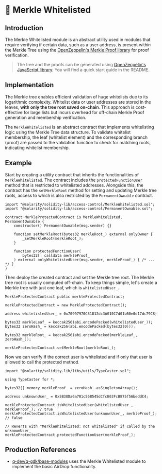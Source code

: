 # 🤠 Merkle Whitelisted

## Introduction

The Merkle Whitelisted module is an abstract utility used in modules that require verifying if certain data, such as a user address, is present within the Merkle Tree using the [OpenZeppelin's Merkle Proof library](https://docs.openzeppelin.com/contracts/5.x/api/utils#MerkleProof) for proof verification.

> The tree and the proofs can be generated using [OpenZeppelin's JavaScript library](https://github.com/OpenZeppelin/merkle-tree). You will find a quick start guide in the README.

## Implementation

The Merkle tree enables efficient validation of huge whitelists due to its logarithmic complexity. Whitelist data or user addresses are stored in the leaves, **with only the tree root saved on-chain**. This approach is cost-effective for large lists but incurs overhead for off-chain Merkle Proof generation and membership verification.

The `MerkleWhitelisted` is an abstract contract that implements whitelisting logic using the Merkle Tree data structure. To validate whitelist membership, the leaf (whitelist element) and the corresponding branch (proof) are passed to the validation function to check for matching roots, indicating whitelist membership.

## Example

Start by creating a utility contract that inherits the functionalities of `MerkleWhitelisted`. The contract includes the `protectedFunctionUser` method that is restricted to whitelisted addresses. Alongside this, the contract has the `setMerkleRoot` method for setting and updating Merkle tree roots, access to which is also restricted by the `PermanentOwnable` contract.

```solidity
import "@solarity/solidity-lib/access-control/MerkleWhitelisted.sol";
import "@solarity/solidity-lib/access-control/PermanentOwnable.sol";

contract MerkleProtectedContract is MerkleWhitelisted, PermanentOwnable {
    constructor() PermanentOwnable(msg.sender) {}

    function setMerkleRoot(bytes32 merkleRoot_) external onlyOwner {
        _setMerkleRoot(merkleRoot_);
    }

    function protectedFunctionUser(
        bytes32[] calldata merkleProof_
    ) external onlyWhitelistedUser(msg.sender, merkleProof_) { /* ... */ }
}
```

Then deploy the created contract and set the Merkle tree root. The Merkle tree root is usually computed off-chain. To keep things simple, let's create a Merkle tree with just one leaf, which is `whitelistedUser_`.

```solidity
MerkleProtectedContract public merkleProtectedContract;

merkleProtectedContract = new MerkleProtectedContract();

address whitelistedUser_ = 0x70997970C51812dc3A010C7d01b50e0d17dc79C8;

bytes32 merkleLeaf_ = keccak256(abi.encodePacked(whitelistedUser_));
bytes32 zeroHash_ = keccak256(abi.encodePacked(bytes32(0)));

bytes32 merkleRoot_ = keccak256(abi.encodePacked(merkleLeaf_, zeroHash_));

merkleProtectedContract.setMerkleRoot(merkleRoot_);
```

Now we can verify if the correct user is whitelisted and if only that user is allowed to call the protected method.

```solidity
import "@solarity/solidity-lib/libs/utils/TypeCaster.sol";

using TypeCaster for *;

bytes32[] memory merkleProof_ = zeroHash_.asSingletonArray();

address unknownUser_ = 0x5B38Da6a701c568545dCfcB03FcB875f56beddC4;

merkleProtectedContract.isWhitelistedUser(whitelistedUser_, merkleProof_); // true
merkleProtectedContract.isWhitelistedUser(unknownUser_, merkleProof_);     // false

// Reverts with "MerkleWhitelisted: not whitelisted" if called by the unknownUser_
merkleProtectedContract.protectedFunctionUser(merkleProof_);
```

## Production References

* [q-dev/q-gdk/base-modules](https://gitlab.com/q-dev/q-gdk/module-integration-demo) uses the Merkle Whitelisted module to implement the basic AirDrop functionality.
